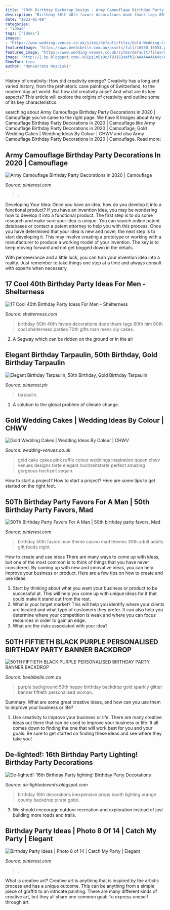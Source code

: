 ```yaml
---
title: "70th Birthday Backdrop Design - Army Camouflage Birthday Party Decorations In 2020"
description: "Birthday 50th 40th favors decorations dude thank tags 60th him 80th cool shelterness parties 70th gifts man mens diy cakes"
date: "2023-01-09"
categories:
- "ideas"
tags: ["ideas"]
images:
- "https://www.wedding-venues.co.uk/sites/default/files/Gold-Wedding-Cakes-QueenofCakes.jpg"
featuredImage: "https://www.beebibelle.com.au/assets/full/16550_16553.png?20200624032639"
featured_image: "https://www.wedding-venues.co.uk/sites/default/files/Gold-Wedding-Cakes-QueenofCakes.jpg"
image: "http://2.bp.blogspot.com/-VGipz1mBsOc/T931G3sAfbI/AAAAAAAAAVc/A3NmzrVU2c8/s1600/IMG_3730.JPG"
ShowToc: true
author: "Monserrate Mosciski"
---
```



History of creativity: How did creativity emerge?
Creativity has a long and varied history, from the prehistoric cave paintings of Switzerland, to the modern day art world. But how did creativity arise? And what are its key aspects? This article will explore the origins of creativity and outline some of its key characteristics.

	

		
searching about Army Camouflage Birthday Party Decorations in 2020 | Camouflage you've came to the right page. We have 8 Images about Army Camouflage Birthday Party Decorations in 2020 | Camouflage like Army Camouflage Birthday Party Decorations in 2020 | Camouflage, Gold Wedding Cakes | Wedding Ideas By Colour | CHWV and also Army Camouflage Birthday Party Decorations in 2020 | Camouflage. Read more:
		
    
## Army Camouflage Birthday Party Decorations In 2020 | Camouflage

<img loading=lazy src="https://i.pinimg.com/736x/21/2b/ce/212bced3b3b1cd5a18a9e7ab77853754.jpg" onerror="this.onerror=null;this.src='https://tse1.mm.bing.net/th?id=OIP.8J3j4DlEoCRwQfL2IuTiTAHaFj&amp;pid=15.1';" alt="Army Camouflage Birthday Party Decorations in 2020 | Camouflage">

_Source: pinterest.com_

>. 

	

Developing Your Idea: Once you have an idea, how do you develop it into a functional product?
If you have an invention idea, you may be wondering how to develop it into a functional product. The first step is to do some research and make sure your idea is unique. You can search online patent databases or contact a patent attorney to help you with this process.
Once you have determined that your idea is new and novel, the next step is to start developing it. This may involve creating a prototype or working with a manufacturer to produce a working model of your invention. The key is to keep moving forward and not get bogged down in the details.

With perseverance and a little luck, you can turn your invention idea into a reality. Just remember to take things one step at a time and always consult with experts when necessary.

    
## 17 Cool 40th Birthday Party Ideas For Men - Shelterness

<img loading=lazy src="http://i.shelterness.com/2017/02/07-vintage-dude-thank-tags-for-party-favors.jpg" onerror="this.onerror=null;this.src='https://tse3.mm.bing.net/th?id=OIP.Ne2XOytjrLigGekK1BxSpwHaJ4&amp;pid=15.1';" alt="17 Cool 40th Birthday Party Ideas For Men - Shelterness">

_Source: shelterness.com_

>birthday 50th 40th favors decorations dude thank tags 60th him 80th cool shelterness parties 70th gifts man mens diy cakes. 

	

2. A Segway which can be ridden on the ground or in the air

    
## Elegant Birthday Tarpaulin, 50th Birthday, Gold Birthday Tarpaulin

<img loading=lazy src="https://i.pinimg.com/736x/c0/7b/ec/c07bec5aae29ac3be1b86139861ebf97.jpg" onerror="this.onerror=null;this.src='https://tse3.mm.bing.net/th?id=OIP.oYJfM2CHQptjbF5xRQZZwQHaF7&amp;pid=15.1';" alt="Elegant Birthday Tarpaulin, 50th Birthday, Gold Birthday Tarpaulin">

_Source: pinterest.ph_

>tarpaulin. 

	

1. A solution to the global problem of climate change.

    
## Gold Wedding Cakes | Wedding Ideas By Colour | CHWV

<img loading=lazy src="https://www.wedding-venues.co.uk/sites/default/files/Gold-Wedding-Cakes-QueenofCakes.jpg" onerror="this.onerror=null;this.src='https://tse1.mm.bing.net/th?id=OIP.ycwInhYQLtcviJim8mMiCgHaN-&amp;pid=15.1';" alt="Gold Wedding Cakes | Wedding Ideas By Colour | CHWV">

_Source: wedding-venues.co.uk_

>gold cake cakes pink ruffle colour weddings inspiration queen chwv venues designs torte elegant hochzeitstorte perfect amazing gorgeous hochzeit sequin. 

	

How to start a project?
How to start a project? Here are some tips to get started on the right foot.

    
## 50Th Birthday Party Favors For A Man | 50th Birthday Party Favors, Mad

<img loading=lazy src="https://i.pinimg.com/originals/57/4f/17/574f175f005c0fd51e6f2c221d31f747.jpg" onerror="this.onerror=null;this.src='https://tse2.mm.bing.net/th?id=OIP.k2I3-PokhH7TvTLr83d0UgHaJ6&amp;pid=15.1';" alt="50Th Birthday Party Favors For A Man | 50th birthday party favors, Mad">

_Source: pinterest.com_

>birthday 50th favors man theme casino mad themes 30th adult adults gift foods night. 

	

How to create and use ideas
There are many ways to come up with ideas, but one of the most common is to think of things that you have never considered. By coming up with new and innovative ideas, you can help improve your business or product. Here are a few tips on how to create and use ideas: 
1. Start by thinking about what you want your business or product to be successful at. This will help you come up with unique ideas for it that could make it stand out from the rest. 
2. What is your target market? This will help you identify where your clients are located and what type of customers they prefer. It can also help you determine where your competition is weak and where you can focus resources in order to gain an edge. 
3. What are the risks associated with your idea?

    
## 50TH FIFTIETH BLACK PURPLE PERSONALISED BIRTHDAY PARTY BANNER BACKDROP

<img loading=lazy src="https://www.beebibelle.com.au/assets/full/16550_16553.png?20200624032639" onerror="this.onerror=null;this.src='https://tse2.mm.bing.net/th?id=OIP.ktGbcyEdeZvNetLHl4dKmQHaFG&amp;pid=15.1';" alt="50TH FIFTIETH BLACK PURPLE PERSONALISED BIRTHDAY PARTY BANNER BACKDROP">

_Source: beebibelle.com.au_

>purple background 50th happy birthday backdrop gold sparkly glitter banner fiftieth personalised woman. 

	

Summary: What are some great creative ideas, and how can you use them to improve your business or life?
1. Use creativity to improve your business or life.
There are many creative ideas out there that can be used to improve your business or life. It all comes down to finding the one that will work best for you and your goals. Be sure to get started on finding these ideas and see where they take you!

    
## De-lighted!: 16th Birthday Party Lighting! Birthday Party Decorations

<img loading=lazy src="http://2.bp.blogspot.com/-VGipz1mBsOc/T931G3sAfbI/AAAAAAAAAVc/A3NmzrVU2c8/s1600/IMG_3730.JPG" onerror="this.onerror=null;this.src='https://tse3.mm.bing.net/th?id=OIP.sGf2gfEQejvC4sJfeiufGAHaLG&amp;pid=15.1';" alt="De-lighted!: 16th Birthday Party lighting! Birthday Party Decorations">

_Source: de-lightedevents.blogspot.com_

>birthday 16th decorations inexpensive props booth lighting orange county backdrop pirate gobo. 

	

3. We should encourage outdoor recreation and exploration instead of just building more roads and trails.

    
## Birthday Party Ideas | Photo 8 Of 14 | Catch My Party | Elegant

<img loading=lazy src="https://i.pinimg.com/736x/f9/1c/d6/f91cd62c9b0a4fc40b0c550246262c2f.jpg" onerror="this.onerror=null;this.src='https://tse4.mm.bing.net/th?id=OIP.wC4DzdtIuU3e2uFQ_i5CxwHaFj&amp;pid=15.1';" alt="Birthday Party Ideas | Photo 8 of 14 | Catch My Party | Elegant">

_Source: pinterest.com_

>. 

	

What is creative art?
Creative art is anything that is inspired by the artistic process and has a unique outcome. This can be anything from a simple piece of graffiti to an intricate painting. There are many different kinds of creative art, but they all share one common goal: To express oneself through art.

